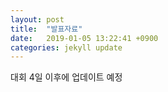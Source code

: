 ```yaml
---
layout: post
title:  "발표자료"
date:   2019-01-05 13:22:41 +0900
categories: jekyll update
---
```


대회 4일 이후에 업데이트 예정
